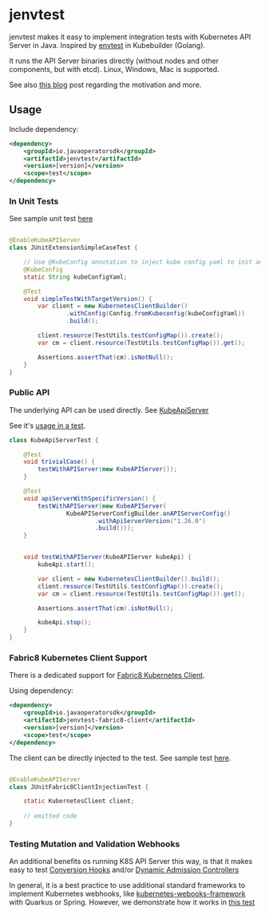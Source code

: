 # jenvtest

jenvtest makes it easy to implement integration tests with Kubernetes API Server in Java.
Inspired by [envtest](https://book.kubebuilder.io/reference/envtest.html) in Kubebuilder (Golang).

It runs the API Server binaries directly (without nodes and other components, but with etcd). 
Linux, Windows, Mac is supported.

See also [this blog](https://csviri.medium.com/introducing-jenvtest-kubernetes-api-server-tests-made-easy-for-java-4d02a9bb26d4)
post regarding the motivation and more.

## Usage

Include dependency:

```xml
<dependency>
    <groupId>io.javaoperatorsdk</groupId>
    <artifactId>jenvtest</artifactId>
    <version>[version]</version>
    <scope>test</scope>
</dependency>
```

### In Unit Tests

See sample unit
test [here](https://github.com/java-operator-sdk/jenvtest/blob/main/core/src/test/java/io/javaoperatorsdk/jenvtest/sample/JUnitExtensionSimpleCaseTest.java)

```java

@EnableKubeAPIServer
class JUnitExtensionSimpleCaseTest {

    // Use @KubeConfig annotation to inject kube config yaml to init any client
    @KubeConfig
    static String kubeConfigYaml;

    @Test
    void simpleTestWithTargetVersion() {
        var client = new KubernetesClientBuilder()
                .withConfig(Config.fromKubeconfig(kubeConfigYaml))
                .build();

        client.resource(TestUtils.testConfigMap()).create();
        var cm = client.resource(TestUtils.testConfigMap()).get();

        Assertions.assertThat(cm).isNotNull();
    }
}
```

### Public API

The underlying API can be used directly.
See [KubeApiServer](https://github.com/java-operator-sdk/jenvtest/blob/main/core/src/main/java/io/javaoperatorsdk/jenvtest/KubeAPIServer.java)

See
it's [usage in a test](https://github.com/java-operator-sdk/jenvtest/blob/main/samples/src/test/java/io/javaoperatorsdk/jenvtest/KubeApiServerTest.java#L12-L35).

```java
class KubeApiServerTest {

    @Test
    void trivialCase() {
        testWithAPIServer(new KubeAPIServer());
    }

    @Test
    void apiServerWithSpecificVersion() {
        testWithAPIServer(new KubeAPIServer(
                KubeAPIServerConfigBuilder.anAPIServerConfig()
                        .withApiServerVersion("1.26.0")
                        .build()));
    }


    void testWithAPIServer(KubeAPIServer kubeApi) {
        kubeApi.start();

        var client = new KubernetesClientBuilder().build();
        client.resource(TestUtils.testConfigMap()).create();
        var cm = client.resource(TestUtils.testConfigMap()).get();

        Assertions.assertThat(cm).isNotNull();

        kubeApi.stop();
    }
}
```

### Fabric8 Kubernetes Client Support 

There is a dedicated support for [Fabric8 Kubernetes Client](https://github.com/fabric8io/kubernetes-client).

Using dependency:

```xml
<dependency>
    <groupId>io.javaoperatorsdk</groupId>
    <artifactId>jenvtest-fabric8-client</artifactId>
    <version>[version]</version>
    <scope>test</scope>
</dependency>
```

The client can be directly injected to the test. See sample test [here](https://github.com/java-operator-sdk/jenvtest/blob/main/fabric8/src/test/java/io/javaoperatorsdk/jenvtest/junit/JUnitFabric8ClientInjectionTest.java).

```java

@EnableKubeAPIServer
class JUnitFabric8ClientInjectionTest {

    static KubernetesClient client;
   
    // emitted code     
}  
```

### Testing Mutation and Validation Webhooks

An additional benefits os running K8S API Server this way, is that it makes easy to test
[Conversion Hooks](https://kubernetes.io/docs/tasks/extend-kubernetes/custom-resources/custom-resource-definition-versioning/#webhook-conversion)
and/or
[Dynamic Admission Controllers](https://kubernetes.io/docs/reference/access-authn-authz/extensible-admission-controllers/)

In general, it is a best practice to use additional standard frameworks to implement Kubernetes webhooks,
like [kubernetes-webooks-framework](https://github.com/java-operator-sdk/kubernetes-webooks-framework)
with Quarkus or Spring. However, we demonstrate how it works
in [this test](https://github.com/java-operator-sdk/jenvtest/blob/main/samples/src/test/java/io/javaoperatorsdk/jenvtest/KubernetesMutationHookHandlingTest.java#L53-L53)
